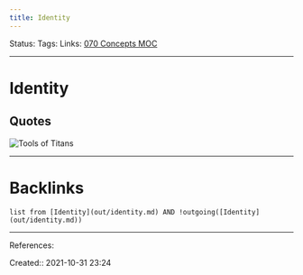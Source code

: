 ```yaml
---
title: Identity
---
```

Status: 
Tags: 
Links: [070 Concepts MOC](out/070-concepts-moc.md)
___
# Identity
## Quotes
![Tools of Titans](out/kindle-highlights/tools-of-titans.md#^ej8vhm)
___
# Backlinks
```dataview
list from [Identity](out/identity.md) AND !outgoing([Identity](out/identity.md))
```
___
References:

Created:: 2021-10-31 23:24
